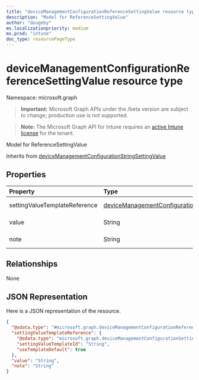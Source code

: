 ```yaml
---
title: "deviceManagementConfigurationReferenceSettingValue resource type"
description: "Model for ReferenceSettingValue"
author: "dougeby"
ms.localizationpriority: medium
ms.prod: "intune"
doc_type: resourcePageType
---
```


# deviceManagementConfigurationReferenceSettingValue resource type

Namespace: microsoft.graph

> **Important:** Microsoft Graph APIs under the /beta version are subject to change; production use is not supported.

> **Note:** The Microsoft Graph API for Intune requires an [active Intune license](https://go.microsoft.com/fwlink/?linkid=839381) for the tenant.

Model for ReferenceSettingValue


Inherits from [deviceManagementConfigurationStringSettingValue](../resources/intune-deviceconfigv2-devicemanagementconfigurationstringsettingvalue.md)

## Properties
|Property|Type|Description|
|:---|:---|:---|
|settingValueTemplateReference|[deviceManagementConfigurationSettingValueTemplateReference](../resources/intune-deviceconfigv2-devicemanagementconfigurationsettingvaluetemplatereference.md)|Setting value template reference Inherited from [deviceManagementConfigurationSettingValue](../resources/intune-deviceconfigv2-devicemanagementconfigurationsettingvalue.md)|
|value|String|Value of the string setting. Inherited from [deviceManagementConfigurationStringSettingValue](../resources/intune-deviceconfigv2-devicemanagementconfigurationstringsettingvalue.md)|
|note|String|A note that admin can use to put some contextual information|

## Relationships
None

## JSON Representation
Here is a JSON representation of the resource.
<!-- {
  "blockType": "resource",
  "@odata.type": "microsoft.graph.deviceManagementConfigurationReferenceSettingValue"
}
-->
``` json
{
  "@odata.type": "#microsoft.graph.deviceManagementConfigurationReferenceSettingValue",
  "settingValueTemplateReference": {
    "@odata.type": "microsoft.graph.deviceManagementConfigurationSettingValueTemplateReference",
    "settingValueTemplateId": "String",
    "useTemplateDefault": true
  },
  "value": "String",
  "note": "String"
}
```



